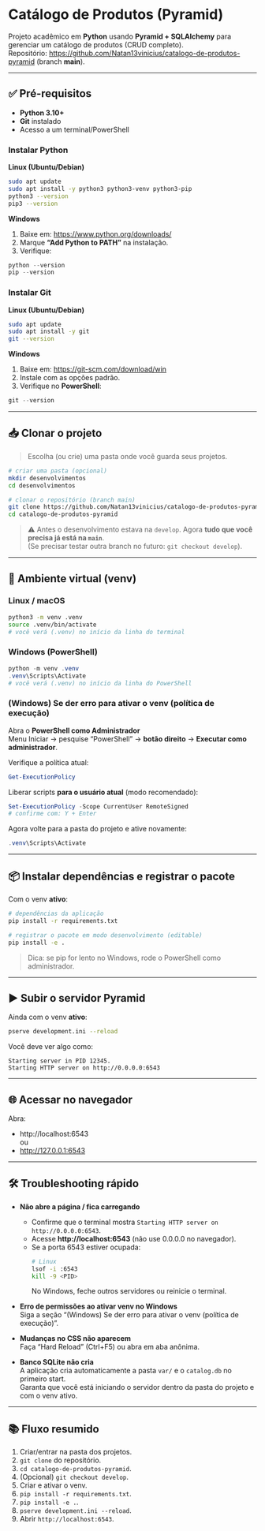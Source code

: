 # Catálogo de Produtos (Pyramid)

Projeto acadêmico em **Python** usando **Pyramid + SQLAlchemy** para gerenciar um catálogo de produtos (CRUD completo).  
Repositório: <https://github.com/Natan13vinicius/catalogo-de-produtos-pyramid> (branch **main**).

---

## ✅ Pré-requisitos

- **Python 3.10+**
- **Git** instalado
- Acesso a um terminal/PowerShell

### Instalar Python

**Linux (Ubuntu/Debian)**
```bash
sudo apt update
sudo apt install -y python3 python3-venv python3-pip
python3 --version
pip3 --version
```

**Windows**
1. Baixe em: https://www.python.org/downloads/
2. Marque **“Add Python to PATH”** na instalação.
3. Verifique:
```powershell
python --version
pip --version
```

### Instalar Git

**Linux (Ubuntu/Debian)**
```bash
sudo apt update
sudo apt install -y git
git --version
```

**Windows**
1. Baixe em: https://git-scm.com/download/win
2. Instale com as opções padrão.
3. Verifique no **PowerShell**:
```powershell
git --version
```

---

## 📥 Clonar o projeto

> Escolha (ou crie) uma pasta onde você guarda seus projetos.

```bash
# criar uma pasta (opcional)
mkdir desenvolvimentos
cd desenvolvimentos

# clonar o repositório (branch main)
git clone https://github.com/Natan13vinicius/catalogo-de-produtos-pyramid
cd catalogo-de-produtos-pyramid
```

> ⚠️ Antes o desenvolvimento estava na `develop`. Agora **tudo que você precisa já está na `main`**.  
> (Se precisar testar outra branch no futuro: `git checkout develop`).

---

## 🧪 Ambiente virtual (venv)

### Linux / macOS
```bash
python3 -m venv .venv
source .venv/bin/activate
# você verá (.venv) no início da linha do terminal
```

### Windows (PowerShell)
```powershell
python -m venv .venv
.venv\Scripts\Activate
# você verá (.venv) no início da linha do PowerShell
```

### (Windows) Se der erro para ativar o venv (política de execução)

Abra o **PowerShell como Administrador**  
Menu Iniciar → pesquise “PowerShell” → **botão direito** → **Executar como administrador**.

Verifique a política atual:
```powershell
Get-ExecutionPolicy
```

Liberar scripts **para o usuário atual** (modo recomendado):
```powershell
Set-ExecutionPolicy -Scope CurrentUser RemoteSigned
# confirme com: Y + Enter
```

Agora volte para a pasta do projeto e ative novamente:
```powershell
.venv\Scripts\Activate
```

---

## 📦 Instalar dependências e registrar o pacote

Com o venv **ativo**:

```bash
# dependências da aplicação
pip install -r requirements.txt

# registrar o pacote em modo desenvolvimento (editable)
pip install -e .
```

> Dica: se pip for lento no Windows, rode o PowerShell como administrador.

---

## ▶️ Subir o servidor Pyramid

Ainda com o venv **ativo**:

```bash
pserve development.ini --reload
```

Você deve ver algo como:
```
Starting server in PID 12345.
Starting HTTP server on http://0.0.0.0:6543
```

---

## 🌐 Acessar no navegador

Abra:
- http://localhost:6543  
ou
- http://127.0.0.1:6543

---

## 🛠️ Troubleshooting rápido

- **Não abre a página / fica carregando**  
  - Confirme que o terminal mostra `Starting HTTP server on http://0.0.0.0:6543`.  
  - Acesse **http://localhost:6543** (não use 0.0.0.0 no navegador).  
  - Se a porta 6543 estiver ocupada:
    ```bash
    # Linux
    lsof -i :6543
    kill -9 <PID>
    ```
    No Windows, feche outros servidores ou reinicie o terminal.

- **Erro de permissões ao ativar venv no Windows**  
  Siga a seção “(Windows) Se der erro para ativar o venv (política de execução)”.

- **Mudanças no CSS não aparecem**  
  Faça “Hard Reload” (Ctrl+F5) ou abra em aba anônima.

- **Banco SQLite não cria**  
  A aplicação cria automaticamente a pasta `var/` e o `catalog.db` no primeiro start.  
  Garanta que você está iniciando o servidor dentro da pasta do projeto e com o venv ativo.

---

## 📚 Fluxo resumido
1. Criar/entrar na pasta dos projetos.  
2. `git clone` do repositório.  
3. `cd catalogo-de-produtos-pyramid`.  
4. (Opcional) `git checkout develop`.  
5. Criar e ativar o venv.  
6. `pip install -r requirements.txt`.  
7. `pip install -e .`.  
8. `pserve development.ini --reload`.  
9. Abrir `http://localhost:6543`.